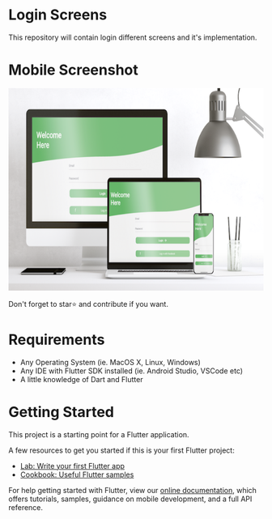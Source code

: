 # Login Screens

This repository will contain login different screens and it's implementation. 

# Mobile Screenshot

<img src="assets/app1/login_page.png" height="400" alt="Screenshot"/> 

Don't forget to star⭐ and contribute if you want. 


# Requirements
- Any Operating System (ie. MacOS X, Linux, Windows)
- Any IDE with Flutter SDK installed (ie. Android Studio, VSCode etc)
- A little knowledge of Dart and Flutter
 

# Getting Started

This project is a starting point for a Flutter application.

A few resources to get you started if this is your first Flutter project:

- [Lab: Write your first Flutter app](https://flutter.io/docs/get-started/codelab)
- [Cookbook: Useful Flutter samples](https://flutter.io/docs/cookbook)

For help getting started with Flutter, view our 
[online documentation](https://flutter.io/docs), which offers tutorials, 
samples, guidance on mobile development, and a full API reference.
